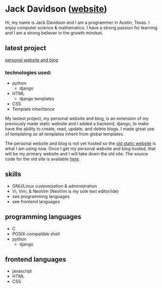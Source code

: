 # Jack Davidson ([website](https://jack-davidson.github.io/site/))
Hi, my name is Jack Davidson and I am a programmer in Austin, Texas. I enjoy
computer science & mathematics. I have a strong passion for learning and I am a
strong believer in the growth mindset.

## latest project
[personal website and blog](https://github.com/jack-davidson/jackdavidson)

### technologies used:
- python
	- django
- HTML
	- django templates
- CSS
- Template inheritance

My lastest project, my personal website and blog, is an extension of my
previously made static website and I added a backend, django, to make have the
ability to create, read, update, and delete blogs. I made great use of
templating so all templates inherit from global templates.

The personal website and blog is not yet hosted so the 
[old static website](https://jack-davidson.github.io/site/) is what
I am using now. Once I get my personal website and blog hosted, that will
be my primary website and I will take down the old site. The source code for
the old site is available [here](https://github.com/jack-davidson/site).

## skills
- GNU/Linux customization & administration
- Vi, Vim, & NeoVim (NeoVim is my sole text editor/ide)
- see programming languages
- see frontend languages

## programming languages
- C
- POSIX-compatible shell
- python
	- django

## frontend languages
- javascript
- HTML
- CSS

